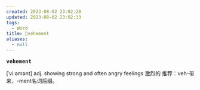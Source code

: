 ```yaml
---
created: 2023-08-02 23:02:28
updated: 2023-08-02 23:02:33
tags:
  - Word
title: 📖vehement
aliases:
  - null
---
```


<pre><strong>vehement</strong></pre>
[ˈvi:əmənt]
adj. showing strong and often angry feelings 激烈的
推荐：veh-带来，-ment名词后缀。